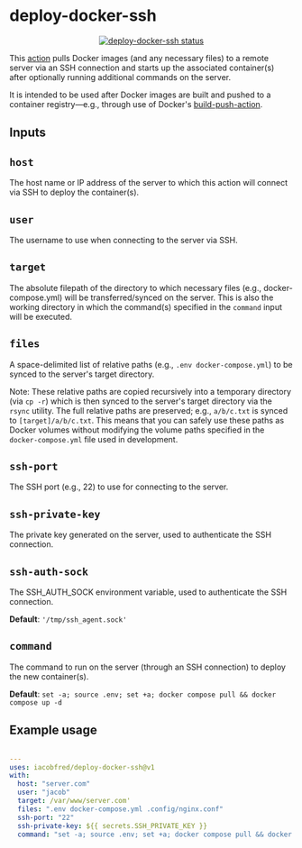 # deploy-docker-ssh

<p align="center">
  <a href=""><img alt="deploy-docker-ssh status" src="https://github.com/iacobfred/deploy-docker-ssh/workflows/units-test/badge.svg"></a>
</p>

This [action](https://docs.github.com/en/actions) pulls Docker images (and any necessary files) to a remote server via an SSH connection and starts up the associated container(s) after optionally running additional commands on the server.

It is intended to be used after Docker images are built and pushed to a container registry—e.g., through use of Docker's [build-push-action](https://github.com/docker/build-push-action).

## Inputs

## `host`

The host name or IP address of the server to which this action will connect via SSH to deploy the container(s).

## `user`

The username to use when connecting to the server via SSH.

## `target`

The absolute filepath of the directory to which necessary files (e.g., docker-compose.yml) will be transferred/synced on the server. This is also the working directory in which the command(s) specified in the `command` input will be executed.

## `files`

A space-delimited list of relative paths (e.g., `.env docker-compose.yml`) to be synced to the server's target directory.

Note: These relative paths are copied recursively into a temporary directory (via `cp -r`) which is then synced to the server's target directory via the `rsync` utility. The full relative paths are preserved; e.g., `a/b/c.txt` is synced to `[target]/a/b/c.txt`. This means that you can safely use these paths as Docker volumes without modifying the volume paths specified in the `docker-compose.yml` file used in development.

## `ssh-port`

The SSH port (e.g., 22) to use for connecting to the server.

## `ssh-private-key`

The private key generated on the server, used to authenticate the SSH connection.

## `ssh-auth-sock`

The SSH_AUTH_SOCK environment variable, used to authenticate the SSH connection.

**Default**: `'/tmp/ssh_agent.sock'`

## `command`

The command to run on the server (through an SSH connection) to deploy the new container(s).

**Default**: `set -a; source .env; set +a; docker compose pull && docker compose up -d`

## Example usage

```yaml

---
uses: iacobfred/deploy-docker-ssh@v1
with:
  host: "server.com"
  user: "jacob"
  target: /var/www/server.com'
  files: ".env docker-compose.yml .config/nginx.conf"
  ssh-port: "22"
  ssh-private-key: ${{ secrets.SSH_PRIVATE_KEY }}
  command: "set -a; source .env; set +a; docker compose pull && docker compose up -d"
```
